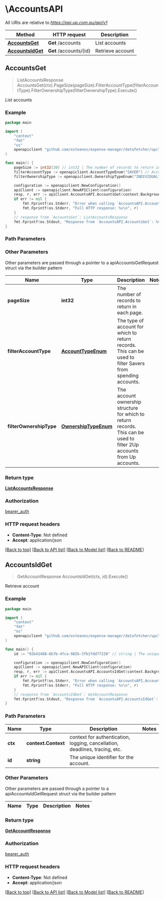 # \AccountsAPI

All URIs are relative to *https://api.up.com.au/api/v1*

Method | HTTP request | Description
------------- | ------------- | -------------
[**AccountsGet**](AccountsAPI.md#AccountsGet) | **Get** /accounts | List accounts
[**AccountsIdGet**](AccountsAPI.md#AccountsIdGet) | **Get** /accounts/{id} | Retrieve account



## AccountsGet

> ListAccountsResponse AccountsGet(ctx).PageSize(pageSize).FilterAccountType(filterAccountType).FilterOwnershipType(filterOwnershipType).Execute()

List accounts



### Example

```go
package main

import (
	"context"
	"fmt"
	"os"
	openapiclient "github.com/esteanes/expense-manager/datafetcher/upclient"
)

func main() {
	pageSize := int32(30) // int32 | The number of records to return in each page.  (optional)
	filterAccountType := openapiclient.AccountTypeEnum("SAVER") // AccountTypeEnum | The type of account for which to return records. This can be used to filter Savers from spending accounts.  (optional)
	filterOwnershipType := openapiclient.OwnershipTypeEnum("INDIVIDUAL") // OwnershipTypeEnum | The account ownership structure for which to return records. This can be used to filter 2Up accounts from Up accounts.  (optional)

	configuration := openapiclient.NewConfiguration()
	apiClient := openapiclient.NewAPIClient(configuration)
	resp, r, err := apiClient.AccountsAPI.AccountsGet(context.Background()).PageSize(pageSize).FilterAccountType(filterAccountType).FilterOwnershipType(filterOwnershipType).Execute()
	if err != nil {
		fmt.Fprintf(os.Stderr, "Error when calling `AccountsAPI.AccountsGet``: %v\n", err)
		fmt.Fprintf(os.Stderr, "Full HTTP response: %v\n", r)
	}
	// response from `AccountsGet`: ListAccountsResponse
	fmt.Fprintf(os.Stdout, "Response from `AccountsAPI.AccountsGet`: %v\n", resp)
}
```

### Path Parameters



### Other Parameters

Other parameters are passed through a pointer to a apiAccountsGetRequest struct via the builder pattern


Name | Type | Description  | Notes
------------- | ------------- | ------------- | -------------
 **pageSize** | **int32** | The number of records to return in each page.  | 
 **filterAccountType** | [**AccountTypeEnum**](AccountTypeEnum.md) | The type of account for which to return records. This can be used to filter Savers from spending accounts.  | 
 **filterOwnershipType** | [**OwnershipTypeEnum**](OwnershipTypeEnum.md) | The account ownership structure for which to return records. This can be used to filter 2Up accounts from Up accounts.  | 

### Return type

[**ListAccountsResponse**](ListAccountsResponse.md)

### Authorization

[bearer_auth](../README.md#bearer_auth)

### HTTP request headers

- **Content-Type**: Not defined
- **Accept**: application/json

[[Back to top]](#) [[Back to API list]](../README.md#documentation-for-api-endpoints)
[[Back to Model list]](../README.md#documentation-for-models)
[[Back to README]](../README.md)


## AccountsIdGet

> GetAccountResponse AccountsIdGet(ctx, id).Execute()

Retrieve account



### Example

```go
package main

import (
	"context"
	"fmt"
	"os"
	openapiclient "github.com/esteanes/expense-manager/datafetcher/upclient"
)

func main() {
	id := "92b41408-6b7b-4fca-982b-3fb1fdd77220" // string | The unique identifier for the account. 

	configuration := openapiclient.NewConfiguration()
	apiClient := openapiclient.NewAPIClient(configuration)
	resp, r, err := apiClient.AccountsAPI.AccountsIdGet(context.Background(), id).Execute()
	if err != nil {
		fmt.Fprintf(os.Stderr, "Error when calling `AccountsAPI.AccountsIdGet``: %v\n", err)
		fmt.Fprintf(os.Stderr, "Full HTTP response: %v\n", r)
	}
	// response from `AccountsIdGet`: GetAccountResponse
	fmt.Fprintf(os.Stdout, "Response from `AccountsAPI.AccountsIdGet`: %v\n", resp)
}
```

### Path Parameters


Name | Type | Description  | Notes
------------- | ------------- | ------------- | -------------
**ctx** | **context.Context** | context for authentication, logging, cancellation, deadlines, tracing, etc.
**id** | **string** | The unique identifier for the account.  | 

### Other Parameters

Other parameters are passed through a pointer to a apiAccountsIdGetRequest struct via the builder pattern


Name | Type | Description  | Notes
------------- | ------------- | ------------- | -------------


### Return type

[**GetAccountResponse**](GetAccountResponse.md)

### Authorization

[bearer_auth](../README.md#bearer_auth)

### HTTP request headers

- **Content-Type**: Not defined
- **Accept**: application/json

[[Back to top]](#) [[Back to API list]](../README.md#documentation-for-api-endpoints)
[[Back to Model list]](../README.md#documentation-for-models)
[[Back to README]](../README.md)


